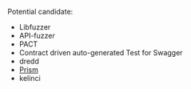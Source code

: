 Potential candidate:

*   Libfuzzer
*   API-fuzzer
*   PACT
*   Contract driven auto-generated Test for Swagger
*   dredd
*   [Prism](https://stoplight.io/prism/)
*   kelinci